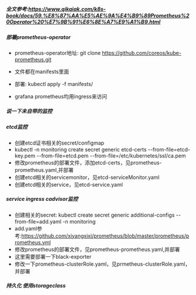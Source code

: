 ##### 全文参考:https://www.qikqiak.com/k8s-book/docs/59.%E8%87%AA%E5%AE%9A%E4%B9%89Prometheus%20Operator%20%E7%9B%91%E6%8E%A7%E9%A1%B9.html

##### 部署prometheus-operator

* prometheus-operator地址: git clone https://github.com/coreos/kube-prometheus.git
* 文件都在manifests里面

* 部署: kubectl apply -f manifests/

* grafana prometheus均用ingress来访问


##### 说一下未自带的监控

##### etcd监控

* 创建etcd证书相关的secret/configmap
* kubectl -n monitoring create secret generic etcd-certs --from-file=etcd-key.pem --from-file=etcd.pem --from-file=/etc/kubernetes/ssl/ca.pem
* 修改prometheus的部署文件，添加etcd-certs，见prometheus-prometheus.yaml,并部署
* 创建etcd相关的servicemonitor，见etcd-serviceMonitor.yaml
* 创建etcd相关的service，见etcd-service.yaml

##### service ingress cadvisor监控

* 创建相关的secret: kubectl create secret generic additional-configs --from-file=add.yaml  -n monitoring
* add.yaml参考:https://github.com/xiyangxixi/prometheus/blob/master/prometheus/prometheus.yml
* 修改prometheus的部署文件，见prometheus-prometheus.yaml,并部署
* 这里需要部署一下black-exporter
* 修改一下prometheus-clusterRole.yaml，见prmetheus-clusterRole.yaml，并部署


##### 持久化 使用storageclass
